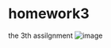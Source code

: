 # homework3
the 3th assilgnment
![image](https://github.com/hajunfeng/homework3/weatherH/weather.gif )   
